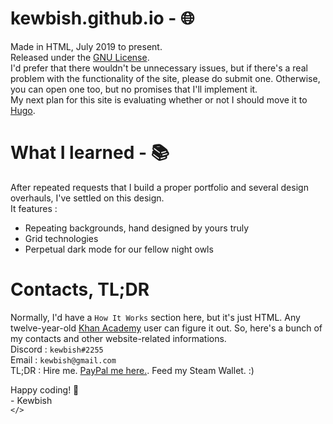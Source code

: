 # kewbish.github.io - 🌐
Made in HTML, July 2019 to present.  
Released under the [GNU License](https://www.gnu.org/licenses/gpl-3.0.en.html).  
I'd prefer that there wouldn't be unnecessary issues, but if there's a real problem with the functionality of the site, please do submit one. Otherwise, you can open one too, but no promises that I'll implement it.  
My next plan for this site is evaluating whether or not I should move it to <a href="https://gohugo.io">Hugo</a>.
# What I learned - 📚
After repeated requests that I build a proper portfolio and several design overhauls, I've settled on this design.  
It features :
- Repeating backgrounds, hand designed by yours truly
- Grid technologies
- Perpetual dark mode for our fellow night owls
# Contacts, TL;DR
Normally, I'd have a `How It Works` section here, but it's just HTML. Any twelve-year-old [Khan Academy](https://khanacademy.org) user can figure it out. So, here's a bunch of my contacts and other website-related informations.  
Discord : `kewbish#2255`  
Email : `kewbish@gmail.com`  
TL;DR : Hire me. [PayPal me here.](https://paypal.me/KEWB1SH). Feed my Steam Wallet. :) 

Happy coding! 👋  
\- Kewbish  
`</>`